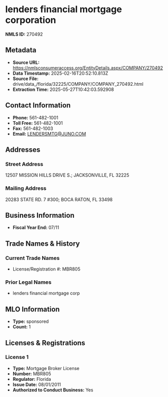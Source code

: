 # lenders financial mortgage corporation

**NMLS ID:** 270492

## Metadata
- **Source URL:** https://nmlsconsumeraccess.org/EntityDetails.aspx/COMPANY/270492
- **Data Timestamp:** 2025-02-16T20:52:10.813Z
- **Source File:** drive/data_/florida/32225/COMPANY/COMPANY_270492.html
- **Extraction Time:** 2025-05-27T10:42:03.592908

## Contact Information
- **Phone:** 561-482-1001
- **Toll Free:** 561-482-1001
- **Fax:** 561-482-1003
- **Email:** LENDERSMTG@JUNO.COM

## Addresses
### Street Address
12507 MISSION HILLS DRIVE S.; JACKSONVILLE, FL 32225

### Mailing Address
20283 STATE RD. 7 #300; BOCA RATON, FL 33498

## Business Information
- **Fiscal Year End:** 07/11

## Trade Names & History
### Current Trade Names
- License/Registration #: MBR805

### Prior Legal Names
- lenders financial mortgage corp

## MLO Information
- **Type:** sponsored
- **Count:** 1

## Licenses & Registrations

### License 1
- **Type:** Mortgage Broker License
- **Number:** MBR805
- **Regulator:** Florida
- **Issue Date:** 08/01/2011
- **Authorized to Conduct Business:** Yes
